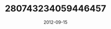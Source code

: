 ---
title: "280743234059446457"
cover: "2012-09-15 15.33.43 280743234059446457_46248401"
photo: "2012-09-15 15.33.43 280743234059446457_46248401"
date: "2012-09-15"
type: "photo"
---